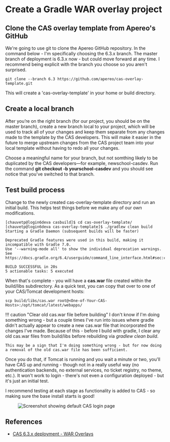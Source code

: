 # Create a Gradle WAR overlay project

## Clone the CAS overlay template from Apereo's GitHub

We're going to use git to clone the Apereo GitHub repository.  In the command below - I'm specifically choosing the 6.3.x branch.  The master branch of deployment is 6.3.x now - but could move forward at any time. I recommend being explicit with the branch you choose so you aren't surprised.

```
git clone --branch 6.3 https://github.com/apereo/cas-overlay-template.git
```

This will create a 'cas-overlay-template' in your home or build directory.

## Create a local branch

After you’re on the right branch (for our project, you should be on the master branch), create a new branch local to your project, which will be used to track all of your changes and keep them separate from any changes made to the template by the CAS developers. This will make it easier in the future to merge upstream changes from the CAS project team into your local template without having to redo all your changes.

Choose a meaningful name for your branch, but not somthing likely to be duplicated by the CAS developers—for example, newschool-casdev. Run the command **git checkout -b yourschool-casdev** and you should see notice that you've switched to that branch.

## Test build process

Change to the newly created cas-overlay-template directory and run an initial build.  This helps test things before we make any of our own modifications.

``` console
[chauvetp@login6deva casbuild]$ cd cas-overlay-template/
[chauvetp@login6deva cas-overlay-template]$ ./gradlew clean build
Starting a Gradle Daemon (subsequent builds will be faster)

Deprecated Gradle features were used in this build, making it incompatible with Gradle 7.0.
Use '--warning-mode all' to show the individual deprecation warnings.
See https://docs.gradle.org/6.4/userguide/command_line_interface.html#sec:command_line_warnings

BUILD SUCCESSFUL in 20s
5 actionable tasks: 5 executed
```

When that's complete - you will have a **cas.war** file created within the build/libs subdirectory.  As a quick test, you can copy that over to one of your CAS/Tomcat development hosts:
```
scp build/libs/cas.war root@<One-of-Your-CAS-Hosts>:/opt/tomcat/latest/webapps/
```

!!! caution "Clear old cas.war file before building"
    I don't know if I'm doing something wrong - but a couple times I've run into issues where gradle didn't actually appear to create a new cas.war file that incorporated the changes I've made.  Because of this - before I build with gradle, I clear any old cas.war files from build/libs before rebuilding via *gradlew clean build*.

    This may be a sign that I'm doing something wrong - but for now doing a removal of the old cas.war file has been sufficient.

Once you do that, if Tomcat is running and you wait a minute or two, you'll have CAS up and running - though not in a really useful way (no authentication backends, no external services, no ticket registry, no theme, etc.).  It won't work to login - there's not even a configuration deployed - but it's just an initial test.

I recommend testing at each stage as functionality is added to CAS - so making sure the base install starts is good!

<figure>
  <img src="https://paulchauvet.github.io/deploying-cas/images/cas-default-login.png" alt="Screenshot showing default CAS login page"/>
</figure>


## References
* [CAS 6.3.x deployment - WAR Overlays](https://fawnoos.com/2020/11/09/cas63-gettingstarted-overlay/)